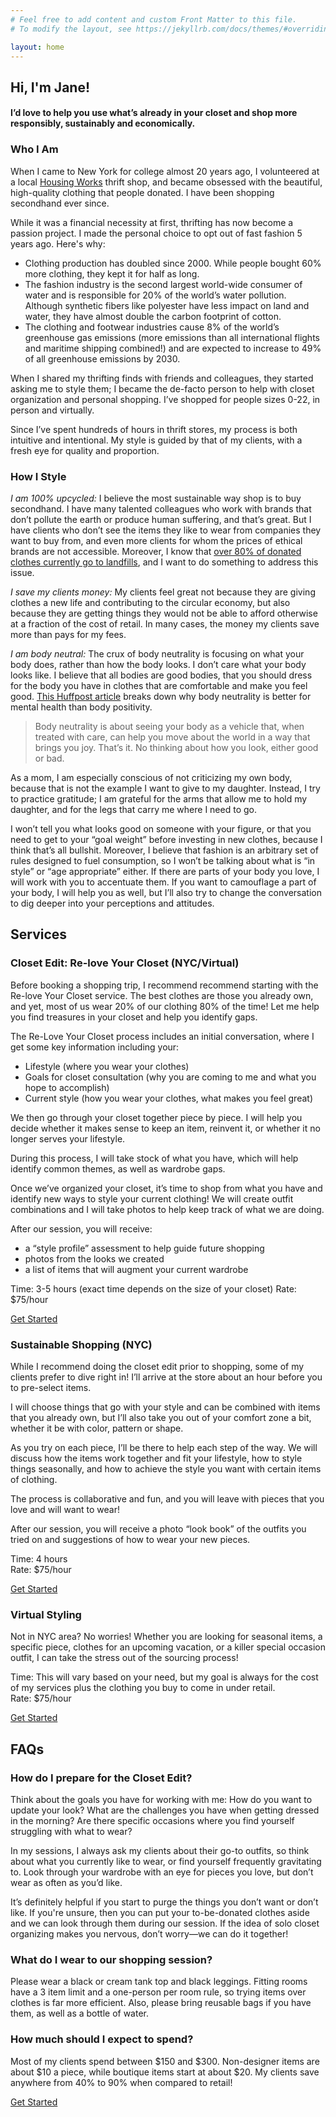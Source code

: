```yaml
---
# Feel free to add content and custom Front Matter to this file.
# To modify the layout, see https://jekyllrb.com/docs/themes/#overriding-theme-defaults

layout: home
---
```

<h2 data-header-item="about">Hi, I'm Jane!</h2>

<h4 class="text-center">I’d love to help you use what’s already in your closet and shop more responsibly, sustainably and economically.</h4>

<h3>Who I Am</h3>

When I came to New York for college almost 20 years ago, I volunteered at a local [Housing Works](https://www.housingworks.org/) thrift shop, and became obsessed with the beautiful, high-quality clothing that people donated. I have been shopping secondhand ever since.

While it was a financial necessity at first, thrifting has now become a passion project. I made the personal choice to opt out of fast fashion 5 years ago. Here's why:
* Clothing production has doubled since 2000. While people bought 60% more clothing, they kept it for half as long. 
* The fashion industry is the second largest world-wide consumer of water and is responsible for 20% of the world’s water pollution. Although synthetic fibers like polyester have less impact on land and water, they have almost double the carbon footprint of cotton.
* The clothing and footwear industries cause 8% of the world’s greenhouse gas emissions (more emissions than all international flights and maritime shipping combined!) and are expected to increase to 49% of all greenhouse emissions by 2030.

When I shared my thrifting finds with friends and colleagues, they started asking me to style them; I became the de-facto person to help with closet organization and personal shopping. I’ve shopped for people sizes 0-22, in person and virtually.

<div id="services">Since I’ve spent hundreds of hours in thrift stores, my process is both intuitive and intentional. My style is guided by that of my clients, with a fresh eye for quality and proportion.</div>

<h3>How I Style</h3>

*I am 100% upcycled:* I believe the most sustainable way shop is to buy secondhand. I have many talented colleagues who work with brands that don’t pollute the earth or produce human suffering, and that’s great. But I have clients who don’t see the items they like to wear from companies they want to buy from, and even more clients for whom the prices of ethical brands are not accessible. Moreover, I know that <a href="https://scienceline.org/2018/06/the-troubled-second-life-of-donated-clothes/" target="blank">over 80% of donated clothes currently go to landfills</a>, and I want to do something to address this issue.

*I save my clients money:* My clients feel great not because they are giving clothes a new life and contributing to the circular economy, but also because they are getting things they would not be able to afford otherwise at a fraction of the cost of retail. In many cases, the money my clients save more than pays for my fees. 

*I am body neutral:* The crux of body neutrality is focusing on what your body does, rather than how the body looks. I don’t care what your body looks like. I believe that all bodies are good bodies, that you should dress for the body you have in clothes that are comfortable and make you feel good. <a href="https://www.huffpost.com/entry/what-is-body-neutrality_n_5b61d8f9e4b0de86f49d31b4" target="_blank">This Huffpost article</a> breaks down why body neutrality is better for mental health than body positivity. 

> Body neutrality is about seeing your body as a vehicle that, when treated with care, can help you move about the world in a way that brings you joy. That’s it. No thinking about how you look, either good or bad.

As a mom, I am especially conscious of not criticizing my own body, because that is not the example I want to give to my daughter.  Instead, I try to practice gratitude; I am grateful for the arms that allow me to hold my daughter, and for the legs that carry me where I need to go. 

I won’t tell you what looks good on someone with your figure, or that you need to get to your “goal weight” before investing in new clothes, because I think that’s all bullshit. Moreover, I believe that fashion is an arbitrary set of rules designed to fuel consumption, so I won’t be talking about what is “in style” or “age appropriate” either.  If there are parts of your body you love, I will work with you to accentuate them. If you want to camouflage a part of your body, I will help you as well, but I’ll also try to change the conversation to dig deeper into your perceptions and attitudes. 

<h2 data-header-item="services">Services</h2>

<div class="services">

<div class="service">

<h3>Closet Edit: Re-love Your Closet (NYC/Virtual)</h3>

Before booking a shopping trip, I recommend recommend starting with the Re-love Your Closet service. The best clothes are those you already own, and yet, most of us wear 20% of our clothing 80% of the time! Let me help you find treasures in your closet and help you identify gaps. 

The Re-Love Your Closet process includes an initial conversation, where I get some key information including your:

<ul>
<li>Lifestyle (where you wear your clothes)</li>
<li>Goals for closet consultation (why you are coming to me and what you hope to accomplish)</li>
<li>Current style (how you wear your clothes, what makes you feel great)</li>
</ul>

We then go through your closet together piece by piece. I will help you decide whether it makes sense to keep an item, reinvent it, or whether it no longer serves your lifestyle. 

During this process, I will take stock of what you have, which will help identify common themes, as well as wardrobe gaps. 

Once we’ve organized your closet, it’s time to shop from what you have and identify new ways to style your current clothing! We will create outfit combinations and I will take photos to help keep track of what we are doing. 

After our session, you will receive:

<ul>
<li>a “style profile” assessment to help guide future shopping</li>
<li>photos from the looks we created</li>
<li>a list of items that will augment your current wardrobe</li>
</ul>

Time: 3-5 hours (exact time depends on the size of your closet)
Rate: $75/hour

<a href="/start" class="button">Get Started</a>

</div>
<div class="service">

<h3>Sustainable Shopping (NYC)</h3>

While I recommend doing the closet edit prior to shopping, some of my clients prefer to dive right in! I’ll arrive at the store about an hour before you to pre-select items.

<p>I will choose things that go with your style and can be combined with items that you already own, but I’ll also take you out of your comfort zone a bit, whether it be with color, pattern or shape.</p>

<p>As you try on each piece, I’ll be there to help each step of the way. We will discuss how the items work together and fit your lifestyle, how to style things seasonally, and how to achieve the style you want with certain items of clothing.</p>

<p>The process is collaborative and fun, and you will leave with pieces that you love and will want to wear!</p>

<p>After our session, you will receive a photo “look book” of the outfits you tried on and suggestions of how to wear your new pieces.</p>

<p>Time: 4 hours<br/>
Rate: $75/hour</p>

<a href="/start" class="button">Get Started</a>

</div>

<div class="service">

<h3>Virtual Styling</h3>

Not in NYC area? No worries! Whether you are looking for seasonal items, a specific piece, clothes for an upcoming vacation, or a killer special occasion outfit, I can take the stress out of the sourcing process! 

<p>Time: This will vary based on your need, but my goal is always for the cost of my services plus the clothing you buy to come in under retail.<br/>
Rate: $75/hour</p>

<a href="/start" class="button" id="faqs">Get Started</a>

</div>

</div>

<h2 data-header-item="faqs">FAQs</h2>

<h3>How do I prepare for the Closet Edit?</h3>

Think about the goals you have for working with me: How do you want to update your look? What are the challenges you have when getting dressed in the morning? Are there specific occasions where you find yourself struggling with what to wear?

In my sessions, I always ask my clients about their go-to outfits, so think about what you currently like to wear, or find yourself frequently gravitating to. Look through your wardrobe with an eye for pieces you love, but don’t wear as often as you’d like. 

It’s definitely helpful if you start to purge the things you don’t want or don’t like. If you're unsure, then you can put your to-be-donated clothes aside and we can look through them during our session. If the idea of solo closet organizing makes you nervous, don’t worry—we can do it together!

<h3>What do I wear to our shopping session?</h3>

Please wear a black or cream tank top and black leggings. Fitting rooms have a 3 item limit and a one-person per room rule, so trying items over clothes is far more efficient. 
Also, please bring reusable bags if you have them, as well as a bottle of water. 

<h3>How much should I expect to spend?</h3>

Most of my clients spend between $150 and $300. Non-designer items are about $10 a piece, while boutique items start at about $20. My clients save anywhere from 40% to 90% when compared to retail!

<a href="/start" class="button">Get Started</a>